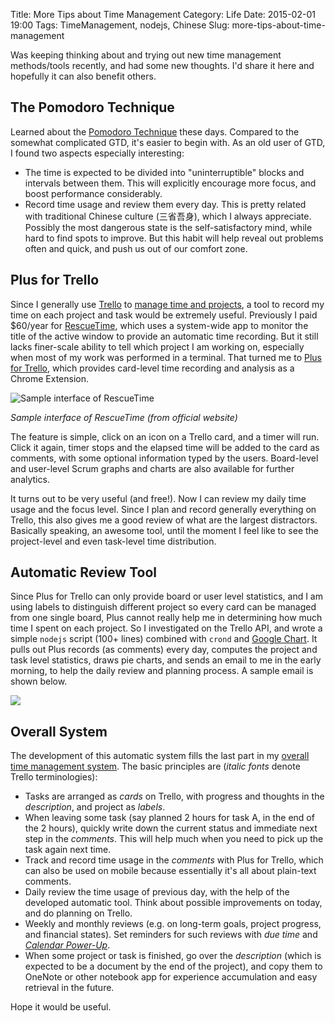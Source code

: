 Title: More Tips about Time Management
Category: Life
Date: 2015-02-01 19:00
Tags: TimeManagement, nodejs, Chinese
Slug: more-tips-about-time-management

Was keeping thinking about and trying out new time management methods/tools recently, and had some new thoughts.
I'd share it here and hopefully it can also benefit others.

## The Pomodoro Technique

Learned about the [Pomodoro Technique](http://pomodorotechnique.com/) these days. 
Compared to the somewhat complicated GTD, it's easier to begin with.
As an old user of GTD, I found two aspects especially interesting:

* The time is expected to be divided into "uninterruptible" blocks and intervals between them. This will explicitly encourage more focus, and boost performance considerably.
* Record time usage and review them every day. This is pretty related with traditional Chinese culture (三省吾身), which I always appreciate.
Possibly the most dangerous state is the self-satisfactory mind, while hard to find spots to improve.
But this habit will help reveal out problems often and quick, and push us out of our comfort zone.

## Plus for Trello

Since I generally use [Trello](https://trello.com/) to [manage time and projects](/using-trello-to-do-time-management.html), a tool to record my time on each project and task would be extremely useful.
Previously I paid $60/year for [RescueTime](https://www.rescuetime.com/), which uses a system-wide app to monitor the title of the active window to provide an automatic time recording.
But it still lacks finer-scale ability to tell which project I am working on, especially when most of my work was performed in a terminal.
That turned me to [Plus for Trello](https://chrome.google.com/webstore/detail/plus-for-trello-time-trac/gjjpophepkbhejnglcmkdnncmaanojkf?hl=en), which provides card-level time recording and analysis as a Chrome Extension.

![Sample interface of RescueTime](https://www.rescuetime.com/images/imac.png)

_Sample interface of RescueTime (from official website)_

The feature is simple, click on an icon on a Trello card, and a timer will run.
Click it again, timer stops and the elapsed time will be added to the card as comments, with some optional information typed by the users.
Board-level and user-level Scrum graphs and charts are also available for further analytics.

It turns out to be very useful (and free!).
Now I can review my daily time usage and the focus level.
Since I plan and record generally everything on Trello, this also gives me a good review of what are the largest distractors.
Basically speaking, an awesome tool, until the moment I feel like to see the project-level and even task-level time distribution.

## Automatic Review Tool

Since Plus for Trello can only provide board or user level statistics, and I am using labels to distinguish different project so every card can be managed from one single board, Plus cannot really help me in determining how much time I spent on each project.
So I investigated on the Trello API, and wrote a simple `nodejs` script (100+ lines) combined with `crond` and [Google Chart](https://developers.google.com/chart/).
It pulls out Plus records (as comments) every day, computes the project and task level statistics, draws pie charts, and sends an email to me in the early morning, to help the daily review and planning process.
A sample email is shown below.

<img style="max-width: 100%" src="/images/TrelloSampleEmail.png" />

## Overall System

The development of this automatic system fills the last part in my [overall time management system](/yi-xie-guan-yu-shi-jian-guan-li-de-zong-jie.html).
The basic principles are (_italic fonts_ denote Trello terminologies): 

* Tasks are arranged as _cards_ on Trello, with progress and thoughts in the _description_, and project as _labels_.
* When leaving some task (say planned 2 hours for task A, in the end of the 2 hours), quickly write down the current status and immediate next step in the _comments_. This will help much when you need to pick up the task again next time.
* Track and record time usage in the _comments_ with Plus for Trello, which can also be used on mobile because essentially it's all about plain-text comments.
* Daily review the time usage of previous day, with the help of the developed automatic tool. Think about possible improvements on today, and do planning on Trello.
* Weekly and monthly reviews (e.g. on long-term goals, project progress, and financial states). Set reminders for such reviews with _due time_ and [_Calendar Power-Up_](http://help.trello.com/article/811-viewing-cards-in-a-calendar-view).
* When some project or task is finished, go over the _description_ (which is expected to be a document by the end of the project), and copy them to OneNote or other notebook app for experience accumulation and easy retrieval in the future.

Hope it would be useful.